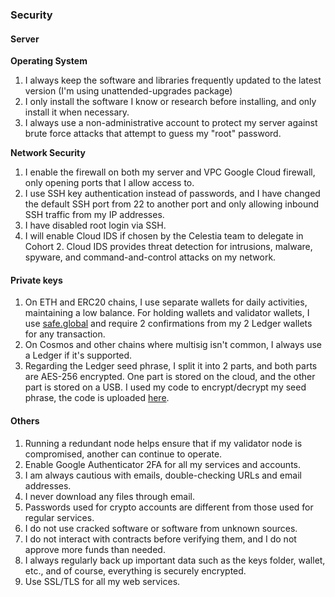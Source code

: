 ### Security

#### Server

**Operating System**

1. I always keep the software and libraries frequently updated to the latest version (I'm using unattended-upgrades package)
2. I only install the software I know or research before installing, and only install it when necessary.
3. I always use a non-administrative account to protect my server against brute force attacks that attempt to guess my "root" password.

**Network Security**

1. I enable the firewall on both my server and VPC Google Cloud firewall, only opening ports that I allow access to.
2. I use SSH key authentication instead of passwords, and I have changed the default SSH port from 22 to another port and only allowing inbound SSH traffic from my IP addresses.
3. I have disabled root login via SSH.
4. I will enable Cloud IDS if chosen by the Celestia team to delegate in Cohort 2. Cloud IDS provides threat detection for intrusions, malware, spyware, and command-and-control attacks on my network.

#### Private keys

1. On ETH and ERC20 chains, I use separate wallets for daily activities, maintaining a low balance. For holding wallets and validator wallets, I use [safe.global](https://safe.global) and require 2 confirmations from my 2 Ledger wallets for any transaction.
2. On Cosmos and other chains where multisig isn't common, I always use a Ledger if it's supported.
3. Regarding the Ledger seed phrase, I split it into 2 parts, and both parts are AES-256 encrypted. One part is stored on the cloud, and the other part is stored on a USB. I used my code to encrypt/decrypt my seed phrase, the code is uploaded [here](https://github.com/suntzu93/aes_en_de_crypto_key/blob/main/main.py).

#### Others

1. Running a redundant node helps ensure that if my validator node is compromised, another can continue to operate.
2. Enable Google Authenticator 2FA for all my services and accounts.
3. I am always cautious with emails, double-checking URLs and email addresses.
4. I never download any files through email.
5. Passwords used for crypto accounts are different from those used for regular services.
6. I do not use cracked software or software from unknown sources.
7. I do not interact with contracts before verifying them, and I do not approve more funds than needed.
8. I always regularly back up important data such as the keys folder, wallet, etc., and of course, everything is securely encrypted.
9. Use SSL/TLS for all my web services.

